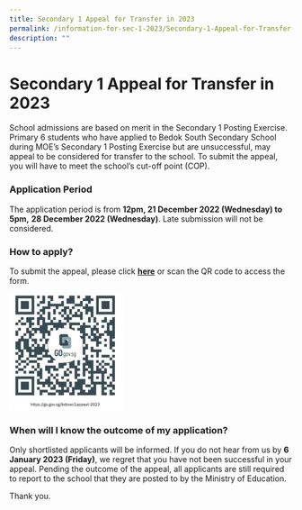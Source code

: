 ```yaml
---
title: Secondary 1 Appeal for Transfer in 2023
permalink: /information-for-sec-1-2023/Secondary-1-Appeal-for-Transfer-in-2023/
description: ""
---
```

Secondary 1 Appeal for Transfer in 2023
=======================================

School admissions are based on merit in the Secondary 1 Posting Exercise. Primary 6 students who have applied to Bedok South Secondary School during MOE’s Secondary 1 Posting Exercise but are unsuccessful, may appeal to be considered for transfer to the school. To submit the appeal, you will have to meet the school’s cut-off point (COP).


### Application Period

The application period is from <b>12pm, 21 December 2022 (Wednesday) to 5pm,</b> <b>28 December 2022 (Wednesday)</b>. Late submission will not be considered.


### How to apply?

To submit the appeal, please click [<b>here</b>](https://form.gov.sg/639bb961dfcf8d00126944bb) or scan the QR code to access the form.

<img src="/images/postingappeal.jpg" style="width:40%">


### When will I know the outcome of my application?

Only shortlisted applicants will be informed. If you do not hear from us by <b>6 January 2023 (Friday)</b>, we regret that you have not been successful in your appeal. Pending the outcome of the appeal, all applicants are still required to report to the school that they are posted to by the Ministry of Education.  

  

Thank you.